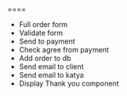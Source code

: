 ====

- Full order form
- Validate form
- Send to payment
- Check agree from payment
- Add order to db
- Send email to client
- Send email to katya
- Display Thank you component